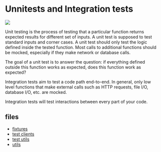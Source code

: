 # Unnitests and Integration tests
 <img src="./f088970b450e82c881ea.gif">

 Unit testing is the process of testing that a particular function returns expected results for different set of inputs. A unit test is supposed to test standard inputs and corner cases. A unit test should only test the logic defined inside the tested function. Most calls to additional functions should be mocked, especially if they make network or database calls.

The goal of a unit test is to answer the question: if everything defined outside this function works as expected, does this function work as expected?

Integration tests aim to test a code path end-to-end. In general, only low level functions that make external calls such as HTTP requests, file I/O, database I/O, etc. are mocked.

Integration tests will test interactions between every part of your code.

## files

- [fixtures](./fixtures.py)
- [test clients](./test_client.py)
- [test utils](./test_utils.py)
- [utils](./utils.py)
